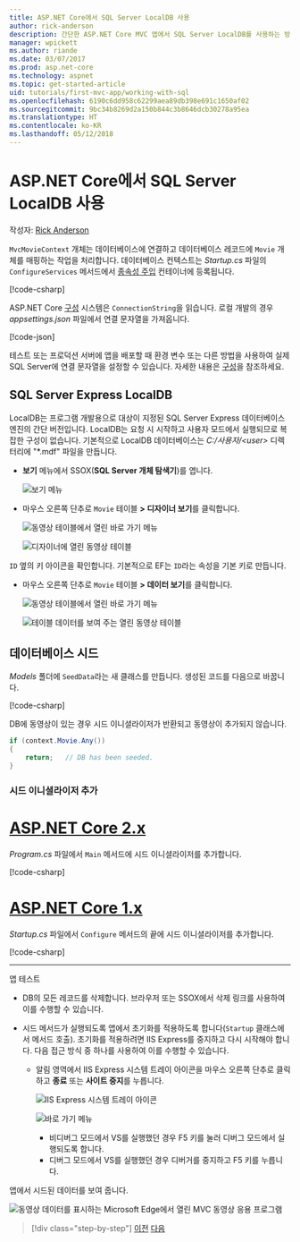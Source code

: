 ```yaml
---
title: ASP.NET Core에서 SQL Server LocalDB 사용
author: rick-anderson
description: 간단한 ASP.NET Core MVC 앱에서 SQL Server LocalDB를 사용하는 방법에 대해 배웁니다.
manager: wpickett
ms.author: riande
ms.date: 03/07/2017
ms.prod: asp.net-core
ms.technology: aspnet
ms.topic: get-started-article
uid: tutorials/first-mvc-app/working-with-sql
ms.openlocfilehash: 6190c6dd958c62299aea89db398e691c1650af02
ms.sourcegitcommit: 9bc34b8269d2a150b844c3b8646dcb30278a95ea
ms.translationtype: HT
ms.contentlocale: ko-KR
ms.lasthandoff: 05/12/2018
---
```

# <a name="work-with-sql-server-localdb-in-aspnet-core"></a>ASP.NET Core에서 SQL Server LocalDB 사용

작성자: [Rick Anderson](https://twitter.com/RickAndMSFT)

`MvcMovieContext` 개체는 데이터베이스에 연결하고 데이터베이스 레코드에 `Movie` 개체를 매핑하는 작업을 처리합니다. 데이터베이스 컨텍스트는 *Startup.cs* 파일의 `ConfigureServices` 메서드에서 [종속성 주입](xref:fundamentals/dependency-injection) 컨테이너에 등록됩니다.

[!code-csharp[](../../tutorials/first-mvc-app/start-mvc/sample/MvcMovie/Startup.cs?name=ConfigureServices&highlight=6-7)]

ASP.NET Core [구성](xref:fundamentals/configuration/index) 시스템은 `ConnectionString`을 읽습니다. 로컬 개발의 경우 *appsettings.json* 파일에서 연결 문자열을 가져옵니다.

[!code-json[](start-mvc/sample/MvcMovie/appsettings.json?highlight=2&range=8-10)]

테스트 또는 프로덕션 서버에 앱을 배포할 때 환경 변수 또는 다른 방법을 사용하여 실제 SQL Server에 연결 문자열을 설정할 수 있습니다. 자세한 내용은 [구성](xref:fundamentals/configuration/index)을 참조하세요.

## <a name="sql-server-express-localdb"></a>SQL Server Express LocalDB

LocalDB는 프로그램 개발용으로 대상이 지정된 SQL Server Express 데이터베이스 엔진의 간단 버전입니다. LocalDB는 요청 시 시작하고 사용자 모드에서 실행되므로 복잡한 구성이 없습니다. 기본적으로 LocalDB 데이터베이스는 *C:/사용자/\<user\>* 디렉터리에 "\*.mdf" 파일을 만듭니다.

* **보기** 메뉴에서 SSOX(**SQL Server 개체 탐색기**)를 엽니다.

  ![보기 메뉴](working-with-sql/_static/ssox.png)

* 마우스 오른쪽 단추로 `Movie` 테이블 **> 디자이너 보기**를 클릭합니다.

  ![동영상 테이블에서 열린 바로 가기 메뉴](working-with-sql/_static/design.png)

  ![디자이너에 열린 동영상 테이블](working-with-sql/_static/dv.png)

`ID` 옆의 키 아이콘을 확인합니다. 기본적으로 EF는 `ID`라는 속성을 기본 키로 만듭니다.

* 마우스 오른쪽 단추로 `Movie` 테이블 **> 데이터 보기**를 클릭합니다.

  ![동영상 테이블에서 열린 바로 가기 메뉴](working-with-sql/_static/ssox2.png)

  ![테이블 데이터를 보여 주는 열린 동영상 테이블](working-with-sql/_static/vd22.png)

## <a name="seed-the-database"></a>데이터베이스 시드

*Models* 폴더에 `SeedData`라는 새 클래스를 만듭니다. 생성된 코드를 다음으로 바꿉니다.

[!code-csharp[](start-mvc/sample/MvcMovie/Models/SeedData.cs?name=snippet_1)]

DB에 동영상이 있는 경우 시드 이니셜라이저가 반환되고 동영상이 추가되지 않습니다.

```csharp
if (context.Movie.Any())
{
    return;   // DB has been seeded.
}
```

<a name="si"></a>
### <a name="add-the-seed-initializer"></a>시드 이니셜라이저 추가

# <a name="aspnet-core-2xtabaspnetcore2x"></a>[ASP.NET Core 2.x](#tab/aspnetcore2x/)

*Program.cs* 파일에서 `Main` 메서드에 시드 이니셜라이저를 추가합니다.

[!code-csharp[](start-mvc/sample/MvcMovie/Program.cs?highlight=6,14-32)]

# <a name="aspnet-core-1xtabaspnetcore1x"></a>[ASP.NET Core 1.x](#tab/aspnetcore1x/)

*Startup.cs* 파일에서 `Configure` 메서드의 끝에 시드 이니셜라이저를 추가합니다.

[!code-csharp[](start-mvc/sample/MvcMovie/Startup.cs?highlight=9&name=snippet_seed)]

---

앱 테스트

* DB의 모든 레코드를 삭제합니다. 브라우저 또는 SSOX에서 삭제 링크를 사용하여 이를 수행할 수 있습니다.
* 시드 메서드가 실행되도록 앱에서 초기화를 적용하도록 합니다(`Startup` 클래스에서 메서드 호출). 초기화를 적용하려면 IIS Express를 중지하고 다시 시작해야 합니다. 다음 접근 방식 중 하나를 사용하여 이를 수행할 수 있습니다.

  * 알림 영역에서 IIS Express 시스템 트레이 아이콘을 마우스 오른쪽 단추로 클릭하고 **종료** 또는 **사이트 중지**를 누릅니다.

    ![IIS Express 시스템 트레이 아이콘](working-with-sql/_static/iisExIcon.png)

    ![바로 가기 메뉴](working-with-sql/_static/stopIIS.png)

    * 비디버그 모드에서 VS를 실행했던 경우 F5 키를 눌러 디버그 모드에서 실행되도록 합니다.
    * 디버그 모드에서 VS를 실행했던 경우 디버거를 중지하고 F5 키를 누릅니다.

앱에서 시드된 데이터를 보여 줍니다.

![동영상 데이터를 표시하는 Microsoft Edge에서 열린 MVC 동영상 응용 프로그램](working-with-sql/_static/m55.png)

> [!div class="step-by-step"]
> [이전](adding-model.md)
> [다음](controller-methods-views.md)  
